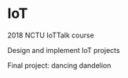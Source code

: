 # IoT
2018 NCTU IoTTalk course

Design and implement IoT projects

Final project: dancing dandelion

